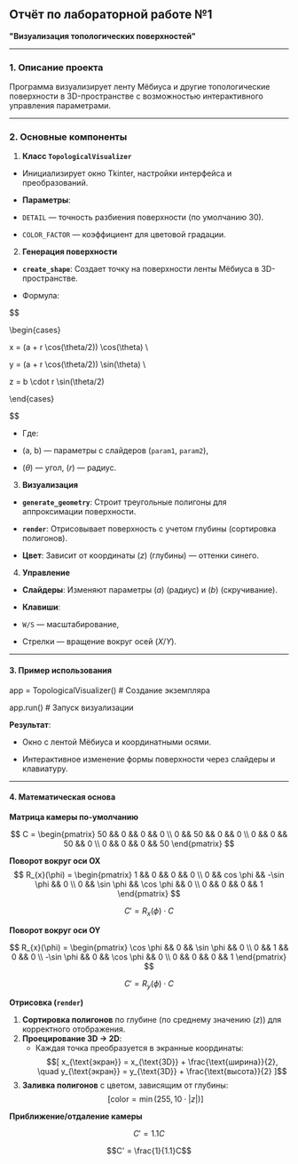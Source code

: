 ## Отчёт по лабораторной работе №1

**"Визуализация топологических поверхностей"**

---
### **1. Описание проекта**

Программа визуализирует ленту Мёбиуса и другие топологические поверхности в 3D-пространстве с возможностью интерактивного управления параметрами.

---
### **2. Основные компоненты**

1. **Класс `TopologicalVisualizer`**

- Инициализирует окно Tkinter, настройки интерфейса и преобразований.

- **Параметры**:

- `DETAIL` — точность разбиения поверхности (по умолчанию 30).

- `COLOR_FACTOR` — коэффициент для цветовой градации.
  

2. **Генерация поверхности**

- **`create_shape`**: Создает точку на поверхности ленты Мёбиуса в 3D-пространстве.

- Формула:

$$

\begin{cases}

x = (a + r \cos(\theta/2)) \cos(\theta) \\

y = (a + r \cos(\theta/2)) \sin(\theta) \\

z = b \cdot r \sin(\theta/2)

\end{cases}

$$

- Где:

- \(a, b\) — параметры с слайдеров (`param1`, `param2`),

- $(\theta)$ — угол, $(r)$ — радиус.

  

3. **Визуализация**

- **`generate_geometry`**: Строит треугольные полигоны для аппроксимации поверхности.

- **`render`**: Отрисовывает поверхность с учетом глубины (сортировка полигонов).

- **Цвет**: Зависит от координаты $(z)$ (глубины) — оттенки синего.

  

4. **Управление**

- **Слайдеры**: Изменяют параметры $(a)$ (радиус) и $(b)$ (скручивание).

- **Клавиши**:

- `W/S` — масштабирование,

- Стрелки — вращение вокруг осей $(X/Y)$.

---
#### **3. Пример использования**



app = TopologicalVisualizer() # Создание экземпляра

app.run() # Запуск визуализации

**Результат**:

- Окно с лентой Мёбиуса и координатными осями.

- Интерактивное изменение формы поверхности через слайдеры и клавиатуру.

  

---

  

#### **4. Математическая основа**


**Матрица камеры по-умолчанию**

$$ C = \begin{pmatrix}
50 && 0 && 0 && 0 \\
0 && 50 && 0 && 0 \\
0 && 0 && 50 && 0 \\
0 && 0 && 0 && 50
\end{pmatrix} $$


**Поворот вокруг оси OX**
$$ R_{x}(\phi) = \begin{pmatrix}
1 && 0 && 0 && 0 \\
0 && cos \phi && -\sin \phi && 0 \\
0 && \sin \phi && \cos \phi && 0 \\
0 && 0 && 0 && 1
\end{pmatrix} $$

$$C' = R_{x}(\phi) \cdot C$$


**Поворот вокруг оси OY**

$$ R_{x}(\phi) = \begin{pmatrix}
\cos \phi && 0 && \sin \phi && 0 \\
0 && 1 && 0 && 0 \\
-\sin \phi && 0 && \cos \phi && 0 \\
0 && 0 && 0 && 1
\end{pmatrix} $$

$$C' = R_{y}(\phi) \cdot C$$

 **Отрисовка (`render`)**
1. **Сортировка полигонов** по глубине (по среднему значению $(z)$) для корректного отображения.
2. **Проецирование 3D → 2D**:
   - Каждая точка преобразуется в экранные координаты:
     $$[
     x_{\text{экран}} = x_{\text{3D}} + \frac{\text{ширина}}{2}, \quad y_{\text{экран}} = y_{\text{3D}} + \frac{\text{высота}}{2}
     ]$$
3. **Заливка полигонов** с цветом, зависящим от глубины:
   $$[
   \text{color} = \min(255, 10 \cdot |z|)
   ]$$


**Приближение/отдаление камеры**

$$C' = 1.1C$$

$$C' = \frac{1}{1.1}C$$



  


  